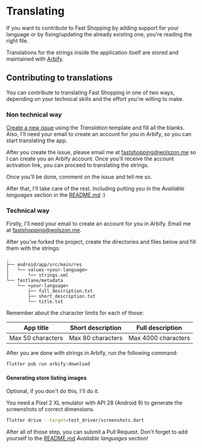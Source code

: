 # Translating

If you want to contribute to Fast Shopping by adding support for your language or by fixing/updating the already existing one, you're reading the right file.

Translations for the strings inside the application itself are stored and maintained with [Arbify].

## Contributing to translations

You can contribute to translating Fast Shopping in one of two ways, depending on your technical skills and the effort you're willing to make.

### Non technical way

[Create a new issue][translation-issue] using the _Translation_ template and fill all the blanks. Also, I'll need your email to create an account for you in Arbify, so you can start translating the app.

After you create the issue, please email me at fastshopping@wolszon.me so I can create you an Arbify account. Once you'll receive the account activation link, you can proceed to translating the strings.

Once you'll be done, comment on the issue and tell me so.

After that, I'll take care of the rest. Including putting you in the _Available languages_ section in the [README.md] :)

### Technical way

Firstly, I'll need your email to create an account for you in Arbify. Email me at fastshopping@wolszon.me.

After you've forked the project, create the directories and files below and fill them with the strings:

```
.
├── android/app/src/main/res
│   └── values-<your-language>
│       └── strings.xml
└── fastlane/metadata
    └── <your-language>
        ├── full_description.txt
        ├── short_description.txt
        └── title.txt
```

Remember about the character limits for each of those:

| App title         | Short description | Full description    |
|-------------------|-------------------|---------------------|
| Max 50 characters | Max 80 characters | Max 4000 characters |

After you are done with strings in Arbify, run the following command:

```bash
flutter pub run arbify:download
```

#### Generating store listing images

Optional, if you don't do this, I'll do it.

You need a Pixel 2 XL emulator with API 28 (Android 9) to generate the screenshots of correct dimensions.

```bash
flutter drive --target=test_driver/screenshots.dart
```

After all of those step, you can submit a Pull Request. Don't forget to add yourself to the [README.md] _Available languages_ section!

[Arbify]: https://github.com/Arbify/Arbify
[translation-issue]: https://github.com/Albert221/FastShopping/issues/new?assignees=&labels=i18n&template=translation.md&title=
[README.md]: README.md
